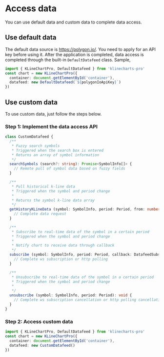 # Access data
You can use default data and custom data to complete data access.

## Use default data
The default data source is https://polygon.io/. You need to apply for an API key before using it. After the application is completed, data access is completed through the built-in `DefaultDatafeed` class.
Sample,
```typescript
import { KLineChartPro, DefaultDatafeed } from 'klinecharts-pro'
const chart = new KLineChartPro({
  container: document.getElementById('container'),
  datafeed: new DefaultDatafeed(`${polygonIoApiKey}`)
})
```

## Use custom data
To use custom data, just follow the steps below.

### Step 1: Implement the data access API
```typescript
class CustomDatafeed {
  /**
   * Fuzzy search symbols
   * Triggered when the search box is entered
   * Returns an array of symbol information
   */
  searchSymbols (search?: string): Promise<SymbolInfo[]> {
    // Remote pull of symbol data based on fuzzy fields
  }

  /**
   * Pull historical k-line data
   * Triggered when the symbol and period change
   * 
   * Returns the symbol k-line data array
   */
  getHistoryKLineData (symbol: SymbolInfo, period: Period, from: number, to: number): Promise<KLineData[]> {
    // Complete data request
  }

  /**
   * Subscribe to real-time data of the symbol in a certain period
   * Triggered when the symbol and period change
   * 
   * Notify chart to receive data through callback
   */
  subscribe (symbol: SymbolInfo, period: Period, callback: DatafeedSubscribeCallback): void {
    // Complete ws subscription or http polling
  }

  /**
   * Unsubscribe to real-time data of the symbol in a certain period
   * Triggered when the symbol and period change
   * 
   */ 
  unsubscribe (symbol: SymbolInfo, period: Period): void {
    // Complete ws subscription cancellation or http polling cancellation
  }
}
```

### Step 2: Access custom data
```typescript
import { KLineChartPro, DefaultDatafeed } from 'klinecharts-pro'
const chart = new KLineChartPro({
  container: document.getElementById('container'),
  datafeed: new CustomDatafeed()
})
```